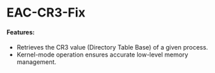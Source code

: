 # EAC-CR3-Fix

#### Features:
- Retrieves the CR3 value (Directory Table Base) of a given process.
- Kernel-mode operation ensures accurate low-level memory management.
